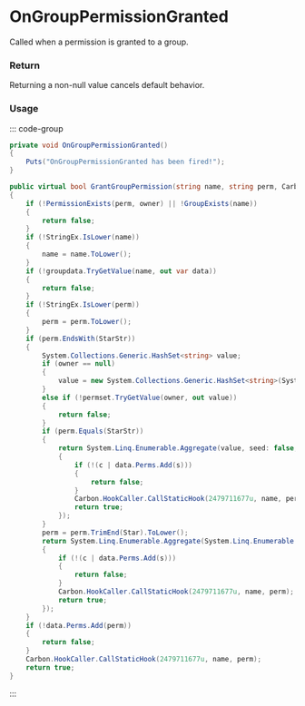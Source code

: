 # OnGroupPermissionGranted
<Badge type="info" text="Permissions"/><Badge type="danger" text="Carbon Compatible"/><Badge type="warning" text="Oxide Compatible"/>
Called when a permission is granted to a group.

### Return
Returning a non-null value cancels default behavior.

### Usage
::: code-group
```csharp [Example]
private void OnGroupPermissionGranted()
{
	Puts("OnGroupPermissionGranted has been fired!");
}
```
```csharp [Source — Carbon.Common @ Oxide.Core.Libraries.Permission]
public virtual bool GrantGroupPermission(string name, string perm, Carbon.Base.BaseHookable owner)
{
	if (!PermissionExists(perm, owner) || !GroupExists(name))
	{
		return false;
	}
	if (!StringEx.IsLower(name))
	{
		name = name.ToLower();
	}
	if (!groupdata.TryGetValue(name, out var data))
	{
		return false;
	}
	if (!StringEx.IsLower(perm))
	{
		perm = perm.ToLower();
	}
	if (perm.EndsWith(StarStr))
	{
		System.Collections.Generic.HashSet<string> value;
		if (owner == null)
		{
			value = new System.Collections.Generic.HashSet<string>(System.Linq.Enumerable.SelectMany(permset.Values, (System.Collections.Generic.HashSet<string> v) => v));
		}
		else if (!permset.TryGetValue(owner, out value))
		{
			return false;
		}
		if (perm.Equals(StarStr))
		{
			return System.Linq.Enumerable.Aggregate(value, seed: false, delegate(bool c, string s)
			{
				if (!(c | data.Perms.Add(s)))
				{
					return false;
				}
				Carbon.HookCaller.CallStaticHook(2479711677u, name, perm);
				return true;
			});
		}
		perm = perm.TrimEnd(Star).ToLower();
		return System.Linq.Enumerable.Aggregate(System.Linq.Enumerable.Where(value, (string s) => s.StartsWith(perm)), seed: false, delegate(bool c, string s)
		{
			if (!(c | data.Perms.Add(s)))
			{
				return false;
			}
			Carbon.HookCaller.CallStaticHook(2479711677u, name, perm);
			return true;
		});
	}
	if (!data.Perms.Add(perm))
	{
		return false;
	}
	Carbon.HookCaller.CallStaticHook(2479711677u, name, perm);
	return true;
}

```
:::

